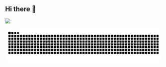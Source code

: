 ## Hi there 👋

![](https://komarev.com/ghpvc/?username=Blajszu&color=brightgreen&style=flat-square&abbreviated=true)

<picture>
  <source media="(prefers-color-scheme: dark)" srcset="https://raw.githubusercontent.com/OlaszPL/OlaszPL/output/github-contribution-grid-snake-dark.svg" />
  <source media="(prefers-color-scheme: light)" srcset="https://raw.githubusercontent.com/OlaszPL/OlaszPL/output/github-contribution-grid-snake.svg" />
  <img alt="github-snake" src="https://raw.githubusercontent.com/OlaszPL/OlaszPL/output/github-contribution-grid-snake.svg" />
</picture>

<!--
**Blajszu/Blajszu** is a ✨ _special_ ✨ repository because its `README.md` (this file) appears on your GitHub profile.

Here are some ideas to get you started:

- 🔭 I’m currently working on ...
- 🌱 I’m currently learning ...
- 👯 I’m looking to collaborate on ...
- 🤔 I’m looking for help with ...
- 💬 Ask me about ...
- 📫 How to reach me: ...
- 😄 Pronouns: ...
- ⚡ Fun fact: ...
-->
